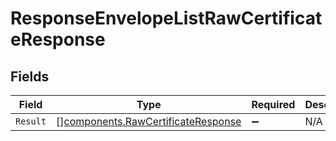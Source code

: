 # ResponseEnvelopeListRawCertificateResponse


## Fields

| Field                                                                                    | Type                                                                                     | Required                                                                                 | Description                                                                              |
| ---------------------------------------------------------------------------------------- | ---------------------------------------------------------------------------------------- | ---------------------------------------------------------------------------------------- | ---------------------------------------------------------------------------------------- |
| `Result`                                                                                 | [][components.RawCertificateResponse](../../models/components/rawcertificateresponse.md) | :heavy_minus_sign:                                                                       | N/A                                                                                      |